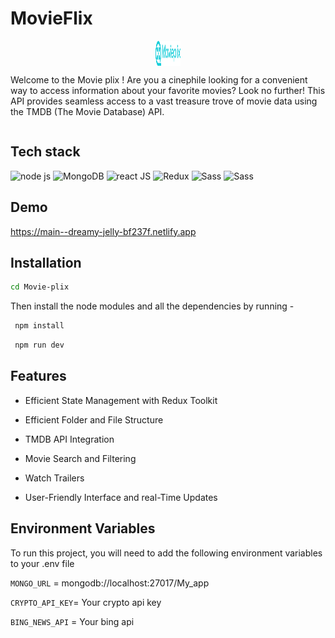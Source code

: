 
# MovieFlix

<div style="display:flex; flex-direction:column; align-items:center;">
<img width="40" height="40" src = "./src/assets/MoviePlix-logo.svg">
<p>Welcome to the Movie plix ! Are you a cinephile looking for a convenient way to access information about your favorite movies? Look no further! This API provides seamless access to a vast treasure trove of movie data using the TMDB (The Movie Database) API.</p>
</div>


## Tech stack

<div style="dispaly:flex;">
<img src="https://www.vectorlogo.zone/logos/nodejs/nodejs-icon.svg" alt="node js" width="40" height="40"/> 

<img src="https://www.vectorlogo.zone/logos/mongodb/mongodb-icon.svg" alt="MongoDB" width="40" height="40"/> 

<img src="https://www.vectorlogo.zone/logos/reactjs/reactjs-icon.svg" alt="react JS" width="40" height="40"/> 

<img src="https://brandeps.com/logo-download/R/Redux-logo-vector-01.svg" alt="Redux" width="40" height="40"/> 

<img src="https://www.vectorlogo.zone/logos/sass-lang/sass-lang-icon.svg" alt="Sass" width="40" height="40"/> 

<img src="https://upload.vectorlogo.zone/logos/javascript/images/239ec8a4-163e-4792-83b6-3f6d96911757.svg" alt="Sass" width="40" height="40"/> 
</div>

## Demo

https://main--dreamy-jelly-bf237f.netlify.app


## Installation

<!-- To use this app, you'll need to have Node.js , npm and mongoDB installed on your machine. -->

```bash
cd Movie-plix
```
Then install the node modules and all the dependencies by running -

```bash
 npm install
```
```bash
 npm run dev
```
<!-- Change the directory and start the server 

```bash
cd server

```
```bash
 nodemon server.js
```
Change the directory and start the react app

```bash
cd client
``` -->



## Features

- Efficient State Management with Redux Toolkit

- Efficient Folder and File Structure

- TMDB API Integration

- Movie Search and Filtering

- Watch Trailers

-  User-Friendly Interface and real-Time Updates


## Environment Variables

To run this project, you will need to add the following environment variables to your .env file

`MONGO_URL` = mongodb://localhost:27017/My_app

`CRYPTO_API_KEY`= Your crypto api key

`BING_NEWS_API` = Your bing api




